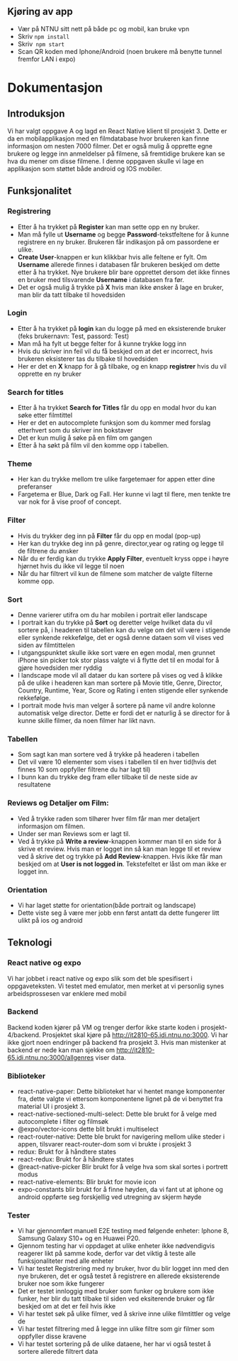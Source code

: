 ## Kjøring av app
   - Vær på NTNU sitt nett på både pc og mobil, kan bruke vpn
   - Skriv `npm install`
   - Skriv` npm start`
   - Scan QR koden med Iphone/Android (noen brukere må benytte tunnel fremfor LAN i expo)

# Dokumentasjon

## Introduksjon
  Vi har valgt oppgave A og lagd en React Native klient til prosjekt 3. Dette er da en mobilapplikasjon med en filmdatabase hvor brukeren kan finne informasjon om nesten 7000 filmer. Det er også mulig å opprette egne brukere og legge inn anmeldelser på filmene, så fremtidige brukere kan se hva du mener om disse filmene. I denne oppgaven skulle vi lage en applikasjon som støttet både android og IOS mobiler.
  
## Funksjonalitet
 
### Registrering
  - Etter å ha trykket på **Register** kan man sette opp en ny bruker.
  - Man må fylle ut **Username** og begge **Password**-tekstfeltene for å kunne registrere en ny bruker. Brukeren får indikasjon på om passordene er ulike.
  - **Create User**-knappen er kun klikkbar hvis alle feltene er fylt. Om **Username** allerede finnes i databasen får brukeren beskjed om dette etter å ha trykket. Nye brukere blir bare opprettet dersom det ikke finnes en bruker med tilsvarende **Username** i databasen fra før.
  - Det er også mulig å trykke på **X** hvis man ikke ønsker å lage en bruker, man blir da tatt tilbake til hovedsiden

  
### Login
  - Etter å ha trykket på **login** kan du logge på med en eksisterende bruker (feks brukernavn: Test, passord: Test)
  - Man må ha fylt ut begge felter for å kunne trykke logg inn
  - Hvis du skriver inn feil vil du få beskjed om at det er incorrect, hvis brukeren eksisterer tas du tilbake til hovedsiden
  - Her er det en **X** knapp for å gå tilbake, og en knapp **registrer** hvis du vil opprette en ny bruker
 

### Search for titles
  - Etter å ha trykket **Search for Titles** får du opp en modal hvor du kan søke etter filmtittel 
  - Her er det en autocomplete funksjon som du kommer med forslag etterhvert som du skriver inn bokstaver
  - Det er kun mulig å søke på en film om gangen
  - Etter å ha søkt på film vil den komme opp i tabellen. 


### Theme
  - Her kan du trykke mellom tre ulike fargetemaer for appen etter dine preferanser
  - Fargetema er Blue, Dark og Fall. Her kunne vi lagt til flere, men tenkte tre var nok for å vise proof of concept.


### Filter
  - Hvis du trykker deg inn på **Filter** får du opp en modal (pop-up)
  - Her kan du trykke deg inn på genre, director,year og rating og legge til de filtrene du ønsker
  - Når du er ferdig kan du trykke **Apply Filter**, eventuelt kryss oppe i høyre hjørnet hvis du ikke vil legge til noen
  - Når du har filtrert vil kun de filmene som matcher de valgte filterne komme opp.


### Sort
  - Denne varierer utifra om du har mobilen i portrait eller landscape
  - I portrait kan du trykke på **Sort** og deretter velge hvilket data du vil sortere på, i headeren til tabellen kan du velge om det vil være i stigende eller synkende rekkefølge, det er også denne dataen som vil vises ved siden av filmtittelen
  - I utgangspunktet skulle ikke sort være en egen modal, men grunnet iPhone sin picker tok stor plass valgte vi å flytte det til en modal for å gjøre hovedsiden mer ryddig
  - I landscape mode vil all dataer du kan sortere på vises og ved å klikke på de ulike i headeren kan man sortere på Movie title, Genre, Director, Country, Runtime, Year, Score og Rating i enten stigende eller synkende rekkefølge.
  - I portrait mode hvis man velger å sortere på name vil andre kolonne automatisk velge director. Dette er fordi det er naturlig å se director for å kunne skille filmer, da noen filmer har likt navn.


### Tabellen
 - Som sagt kan man sortere ved å trykke på headeren i tabellen
 - Det vil være 10 elementer som vises i tabellen til en hver tid(hvis det finnes 10 som oppfyller filtrene du har lagt til)
 - I bunn kan du trykke deg fram eller tilbake til de neste side av resultatene


### Reviews og Detaljer om Film:
  - Ved å trykke raden som tilhører hver film får man mer detaljert informasjon om filmen.
  - Under ser man Reviews som er lagt til.
  - Ved å trykke på **Write a review**-knappen kommer man til en side for å skrive et review. Hvis man er logget inn så kan man legge til et review ved å skrive det og trykke på **Add Review**-knappen. Hvis ikke får man beskjed om at **User is not logged in**. Tekstefeltet er låst om man ikke er logget inn.

### Orientation
  - Vi har laget støtte for orientation(både portrait og landscape)
  - Dette viste seg å være mer jobb enn først antatt da dette fungerer litt ulikt på ios og android

## Teknologi

### React native og expo
Vi har jobbet i react native og expo slik som det ble spesifisert i oppgaveteksten. Vi testet med emulator, men merket at vi personlig synes arbeidsprossesen var enklere med mobil

### Backend
Backend koden kjører på VM og trenger derfor ikke starte koden i prosjekt-4/backend. Prosjektet skal kjøre på http://it2810-65.idi.ntnu.no:3000. Vi har ikke gjort noen endringer på backend fra prosjekt 3. Hvis man mistenker at backend er nede kan man sjekke om http://it2810-65.idi.ntnu.no:3000/allgenres viser data.

### Biblioteker
  - react-native-paper: Dette biblioteket har vi hentet mange komponenter fra, dette valgte vi ettersom komponentene lignet på de vi benyttet fra material UI i prosjekt 3.
  - react-native-sectioned-multi-select: Dette ble brukt for å velge med autocomplete i filter og filmsøk
  - @expo/vector-icons dette blit brukt i multiselect
  - react-router-native: Dette ble brukt for navigering mellom ulike steder i appen, tilsvarer react-router-dom som vi brukte i prosjekt 3
  - redux: Brukt for å håndtere states
  - react-redux: Brukt for å håndtere states
  - @react-native-picker Blir brukt for å velge hva som skal sortes i portrett modus
  - react-native-elements: Blir brukt for movie icon
  - expo-constants blir brukt for å finne høyden, da vi fant ut at iphone og android oppførte seg forskjellig ved utregning av skjerm høyde

### Tester
  - Vi har gjennomført manuell E2E testing med følgende enheter: Iphone 8, Samsung Galaxy S10+ og en Huawei P20.
  - Gjennom testing har vi oppdaget at ulike enheter ikke nødvendigvis reagerer likt på samme kode, derfor var det viktig å teste alle funksjonaliteter med alle enheter
  - Vi har testet Registrering med ny bruker, hvor du blir logget inn med den nye brukeren, det er også testet å registrere en allerede eksisterende bruker noe som ikke fungerer
  - Det er testet innloggig med bruker som funker og brukere som ikke funker, her blir du tatt tilbake til siden ved eksiterende bruker og får beskjed om at det er feil hvis ikke
  - Vi har testet søk på ulike filmer, ved å skrive inne ulike filmtittler og velge de
  - Vi har testet filtrering med å legge inn ulike filtre som gir filmer som oppfyller disse kravene
  - Vi har testet sortering på de ulike dataene, her har vi også testet å sortere allerede filtrert data
